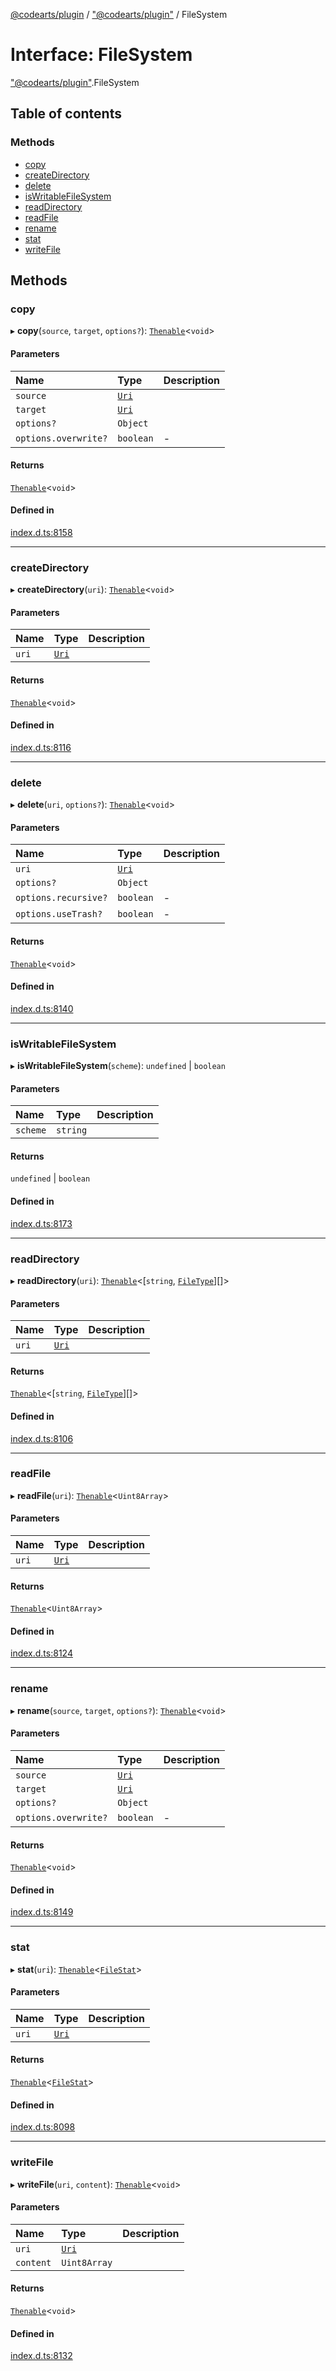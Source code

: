 [@codearts/plugin](../README.md) / ["@codearts/plugin"](../modules/_codearts_plugin_.md) / FileSystem

# Interface: FileSystem

["@codearts/plugin"](../modules/_codearts_plugin_.md).FileSystem

## Table of contents

### Methods

- [copy](codearts_plugin_.FileSystem.md#copy)
- [createDirectory](codearts_plugin_.FileSystem.md#createdirectory)
- [delete](codearts_plugin_.FileSystem.md#delete)
- [isWritableFileSystem](codearts_plugin_.FileSystem.md#iswritablefilesystem)
- [readDirectory](codearts_plugin_.FileSystem.md#readdirectory)
- [readFile](codearts_plugin_.FileSystem.md#readfile)
- [rename](codearts_plugin_.FileSystem.md#rename)
- [stat](codearts_plugin_.FileSystem.md#stat)
- [writeFile](codearts_plugin_.FileSystem.md#writefile)

## Methods

### copy

▸ **copy**(`source`, `target`, `options?`): [`Thenable`](Thenable.md)<`void`\>

#### Parameters

| Name | Type | Description |
| :------ | :------ | :------ |
| `source` | [`Uri`](../classes/codearts_plugin_.Uri.md) |  |
| `target` | [`Uri`](../classes/codearts_plugin_.Uri.md) |  |
| `options?` | `Object` |  |
| `options.overwrite?` | `boolean` | - |

#### Returns

[`Thenable`](Thenable.md)<`void`\>

#### Defined in

[index.d.ts:8158](https://github.com/huaweicloud/cloudide-plugin-api/blob/84e382d/index.d.ts#L8158)

___

### createDirectory

▸ **createDirectory**(`uri`): [`Thenable`](Thenable.md)<`void`\>

#### Parameters

| Name | Type | Description |
| :------ | :------ | :------ |
| `uri` | [`Uri`](../classes/codearts_plugin_.Uri.md) |  |

#### Returns

[`Thenable`](Thenable.md)<`void`\>

#### Defined in

[index.d.ts:8116](https://github.com/huaweicloud/cloudide-plugin-api/blob/84e382d/index.d.ts#L8116)

___

### delete

▸ **delete**(`uri`, `options?`): [`Thenable`](Thenable.md)<`void`\>

#### Parameters

| Name | Type | Description |
| :------ | :------ | :------ |
| `uri` | [`Uri`](../classes/codearts_plugin_.Uri.md) |  |
| `options?` | `Object` |  |
| `options.recursive?` | `boolean` | - |
| `options.useTrash?` | `boolean` | - |

#### Returns

[`Thenable`](Thenable.md)<`void`\>

#### Defined in

[index.d.ts:8140](https://github.com/huaweicloud/cloudide-plugin-api/blob/84e382d/index.d.ts#L8140)

___

### isWritableFileSystem

▸ **isWritableFileSystem**(`scheme`): `undefined` \| `boolean`

#### Parameters

| Name | Type | Description |
| :------ | :------ | :------ |
| `scheme` | `string` |  |

#### Returns

`undefined` \| `boolean`

#### Defined in

[index.d.ts:8173](https://github.com/huaweicloud/cloudide-plugin-api/blob/84e382d/index.d.ts#L8173)

___

### readDirectory

▸ **readDirectory**(`uri`): [`Thenable`](Thenable.md)<[`string`, [`FileType`](../enums/codearts_plugin_.FileType.md)][]\>

#### Parameters

| Name | Type | Description |
| :------ | :------ | :------ |
| `uri` | [`Uri`](../classes/codearts_plugin_.Uri.md) |  |

#### Returns

[`Thenable`](Thenable.md)<[`string`, [`FileType`](../enums/codearts_plugin_.FileType.md)][]\>

#### Defined in

[index.d.ts:8106](https://github.com/huaweicloud/cloudide-plugin-api/blob/84e382d/index.d.ts#L8106)

___

### readFile

▸ **readFile**(`uri`): [`Thenable`](Thenable.md)<`Uint8Array`\>

#### Parameters

| Name | Type | Description |
| :------ | :------ | :------ |
| `uri` | [`Uri`](../classes/codearts_plugin_.Uri.md) |  |

#### Returns

[`Thenable`](Thenable.md)<`Uint8Array`\>

#### Defined in

[index.d.ts:8124](https://github.com/huaweicloud/cloudide-plugin-api/blob/84e382d/index.d.ts#L8124)

___

### rename

▸ **rename**(`source`, `target`, `options?`): [`Thenable`](Thenable.md)<`void`\>

#### Parameters

| Name | Type | Description |
| :------ | :------ | :------ |
| `source` | [`Uri`](../classes/codearts_plugin_.Uri.md) |  |
| `target` | [`Uri`](../classes/codearts_plugin_.Uri.md) |  |
| `options?` | `Object` |  |
| `options.overwrite?` | `boolean` | - |

#### Returns

[`Thenable`](Thenable.md)<`void`\>

#### Defined in

[index.d.ts:8149](https://github.com/huaweicloud/cloudide-plugin-api/blob/84e382d/index.d.ts#L8149)

___

### stat

▸ **stat**(`uri`): [`Thenable`](Thenable.md)<[`FileStat`](codearts_plugin_.FileStat.md)\>

#### Parameters

| Name | Type | Description |
| :------ | :------ | :------ |
| `uri` | [`Uri`](../classes/codearts_plugin_.Uri.md) |  |

#### Returns

[`Thenable`](Thenable.md)<[`FileStat`](codearts_plugin_.FileStat.md)\>

#### Defined in

[index.d.ts:8098](https://github.com/huaweicloud/cloudide-plugin-api/blob/84e382d/index.d.ts#L8098)

___

### writeFile

▸ **writeFile**(`uri`, `content`): [`Thenable`](Thenable.md)<`void`\>

#### Parameters

| Name | Type | Description |
| :------ | :------ | :------ |
| `uri` | [`Uri`](../classes/codearts_plugin_.Uri.md) |  |
| `content` | `Uint8Array` |  |

#### Returns

[`Thenable`](Thenable.md)<`void`\>

#### Defined in

[index.d.ts:8132](https://github.com/huaweicloud/cloudide-plugin-api/blob/84e382d/index.d.ts#L8132)
